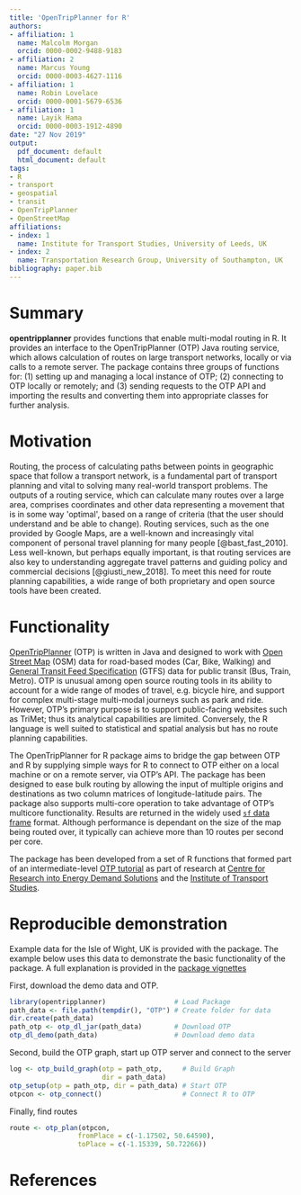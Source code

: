 ```yaml
---
title: 'OpenTripPlanner for R'
authors:
- affiliation: 1
  name: Malcolm Morgan
  orcid: 0000-0002-9488-9183
- affiliation: 2
  name: Marcus Young
  orcid: 0000-0003-4627-1116
- affiliation: 1
  name: Robin Lovelace
  orcid: 0000-0001-5679-6536
- affiliation: 1
  name: Layik Hama
  orcid: 0000-0003-1912-4890
date: "27 Nov 2019"
output:
  pdf_document: default
  html_document: default
tags:
- R
- transport
- geospatial
- transit
- OpenTripPlanner
- OpenStreetMap
affiliations:
- index: 1
  name: Institute for Transport Studies, University of Leeds, UK
- index: 2
  name: Transportation Research Group, University of Southampton, UK
bibliography: paper.bib
---
```


<!--
generate citations (in R)
refs = RefManageR::ReadZotero(group = "418217", .params = list(collection = "JFR868KJ", limit = 100))
RefManageR::WriteBib(refs, "paper.bib")
citr::tidy_bib_file(rmd_file = "paper.md", messy_bibliography = "paper.bib")
-->

# Summary

**opentripplanner** provides functions that enable multi-modal routing in R.
It provides an interface to the OpenTripPlanner (OTP) Java routing service, which allows calculation of routes on large transport networks, locally or via calls to a remote server.
The package contains three groups of functions for: (1) setting up and managing a local instance of OTP; (2) connecting to OTP locally or remotely; and (3) sending requests to the OTP API and importing the results and converting them into appropriate classes for further analysis.

# Motivation

Routing, the process of calculating paths between points in geographic space that follow a transport network, is a fundamental part of transport planning and vital to solving many real-world transport problems.
The outputs of a routing service, which can calculate many routes over a large area, comprises coordinates and other data representing a movement that is in some way 'optimal', based on a range of criteria (that the user should understand and be able to change).
Routing services, such as the one provided by Google Maps, are a well-known and increasingly vital component of personal travel planning for many people [@bast_fast_2010].
Less well-known, but perhaps equally important, is that routing services are also key to understanding aggregate travel patterns and guiding policy and commercial decisions [@giusti_new_2018].
To meet this need for route planning capabilities, a wide range of both proprietary and open source tools have been created.

# Functionality

[OpenTripPlanner](https://www.opentripplanner.org/) (OTP) is written in Java and designed to work with [Open Street Map](https://www.openstreetmap.org) (OSM) data for road-based modes (Car, Bike, Walking) and [General Transit Feed Specification]( https://developers.google.com/transit/gtfs/) (GTFS) data for public transit (Bus, Train, Metro).
OTP is unusual among open source routing tools in its ability to account for a wide range of modes of travel, e.g. bicycle hire, and support for complex multi-stage multi-modal journeys such as park and ride. 
However, OTP’s primary purpose is to support public-facing websites such as TriMet; thus its analytical capabilities are limited.
Conversely, the R language is well suited to statistical and spatial analysis but has no route planning capabilities.

The OpenTripPlanner for R package aims to bridge the gap between OTP and R by supplying simple ways for R to connect to OTP either on a local machine or on a remote server, via OTP’s API.
The package has been designed to ease bulk routing by allowing the input of multiple origins and destinations as two column matrices of longitude-latitude pairs.
The package also supports multi-core operation to take advantage of OTP’s multicore functionality.
Results are returned in the widely used [`sf` data frame](https://CRAN.R-project.org/package=sf) format.
Although performance is dependant on the size of the map being routed over, it typically can achieve more than 10 routes per second per core.

The package has been developed from a set of R functions that formed part of an intermediate-level [OTP tutorial](https://github.com/marcusyoung/otp-tutorial/raw/master/intro-otp.pdf) as part of research at [Centre for Research into Energy Demand Solutions]( https://www.creds.ac.uk/) and the [Institute of Transport Studies](https://environment.leeds.ac.uk/transport).

# Reproducible demonstration

Example data for the Isle of Wight, UK is provided with the package. The example below uses this data to demonstrate the basic functionality of the package. A full explanation is provided in the [package vignettes](https://docs.ropensci.org/opentripplanner/articles/opentripplanner.html)

First, download the demo data and OTP.

``` r
library(opentripplanner)                 # Load Package
path_data <- file.path(tempdir(), "OTP") # Create folder for data
dir.create(path_data)
path_otp <- otp_dl_jar(path_data)        # Download OTP
otp_dl_demo(path_data)                   # Download demo data
```

Second, build the OTP graph, start up OTP server and connect to the server

``` r
log <- otp_build_graph(otp = path_otp,     # Build Graph
                       dir = path_data)
otp_setup(otp = path_otp, dir = path_data) # Start OTP
otpcon <- otp_connect()                    # Connect R to OTP
```

Finally, find routes

``` r
route <- otp_plan(otpcon, 
                 fromPlace = c(-1.17502, 50.64590), 
                 toPlace = c(-1.15339, 50.72266))
```

# References
